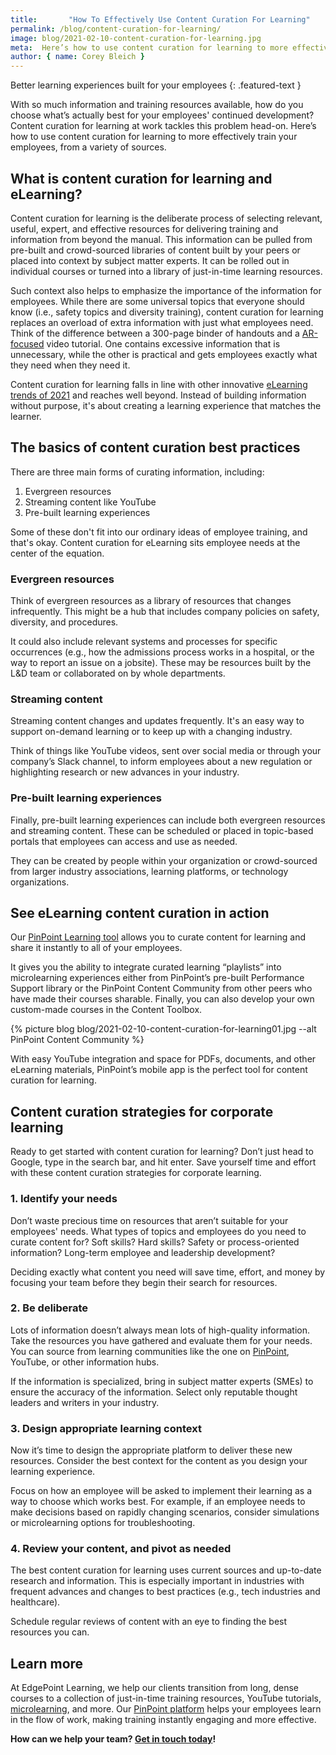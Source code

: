 ```yaml
---
title:       "How To Effectively Use Content Curation For Learning"
permalink: /blog/content-curation-for-learning/
image: blog/2021-02-10-content-curation-for-learning.jpg
meta:  Here’s how to use content curation for learning to more effectively train your employees, from a variety of sources.
author: { name: Corey Bleich }
---
```


Better learning experiences built for your employees
{: .featured-text }

With so much information and training resources available, how do you choose what’s actually best for your employees' continued development? Content curation for learning at work tackles this problem head-on. Here’s how to use content curation for learning to more effectively train your employees, from a variety of sources. 

## What is content curation for learning and eLearning?

Content curation for learning is the deliberate process of selecting relevant, useful, expert, and effective resources for delivering training and information from beyond the manual. This information can be pulled from pre-built and crowd-sourced libraries of content built by your peers or placed into context by subject matter experts. It can be rolled out in individual courses or turned into a library of just-in-time learning resources.

Such context also helps to emphasize the importance of the information for employees. While there are some universal topics that everyone should know (i.e., safety topics and diversity training), content curation for learning replaces an overload of extra information with just what employees need. Think of the difference between a 300-page binder of handouts and a [AR-focused](/augmented-reality/) video tutorial. One contains excessive information that is unnecessary, while the other is practical and gets employees exactly what they need when they need it.

Content curation for learning falls in line with other innovative [eLearning trends of 2021](/blog/elearning-trends-2021/) and reaches well beyond. Instead of building information without purpose, it's about creating a learning experience that matches the learner.

## The basics of content curation best practices  

There are three main forms of curating information, including:

1. Evergreen resources
2. Streaming content like YouTube
3. Pre-built learning experiences

Some of these don't fit into our ordinary ideas of employee training, and that's okay. Content curation for eLearning sits employee needs at the center of the equation.

### Evergreen resources

Think of evergreen resources as a library of resources that changes infrequently. This might be a hub that includes company policies on safety, diversity, and procedures.

It could also include relevant systems and processes for specific occurrences (e.g., how the admissions process works in a hospital, or the way to report an issue on a jobsite). These may be resources built by the L&D team or collaborated on by whole departments.

### Streaming content

Streaming content changes and updates frequently. It's an easy way to support on-demand learning or to keep up with a changing industry.

Think of things like YouTube videos, sent over social media or through your company’s Slack channel, to inform employees about a new regulation or highlighting research or new advances in your industry.

### Pre-built learning experiences

Finally, pre-built learning experiences can include both evergreen resources and streaming content. These can be scheduled or placed in topic-based portals that employees can access and use as needed.

They can be created by people within your organization or crowd-sourced from larger industry associations, learning platforms, or technology organizations.

## See eLearning content curation in action

Our [PinPoint Learning tool](https://www.pinpointworkforce.com/platform) allows you to curate content for learning and share it instantly to all of your employees.

It gives you the ability to integrate curated learning “playlists” into microlearning experiences either from PinPoint’s pre-built Performance Support library or the PinPoint Content Community from other peers who have made their courses sharable. Finally, you can also develop your own custom-made courses in the Content Toolbox.




{% picture blog blog/2021-02-10-content-curation-for-learning01.jpg --alt PinPoint Content Community %}




With easy YouTube integration and space for PDFs, documents, and other eLearning materials, PinPoint’s mobile app is the perfect tool for content curation for learning.

## Content curation strategies for corporate learning

Ready to get started with content curation for learning? Don’t just head to Google, type in the search bar, and hit enter. Save yourself time and effort with these content curation strategies for corporate learning.

### 1. Identify your needs

Don’t waste precious time on resources that aren’t suitable for your employees' needs. What types of topics and employees do you need to curate content for? Soft skills? Hard skills? Safety or process-oriented information? Long-term employee and leadership development?

Deciding exactly what content you need will save time, effort, and money by focusing your team before they begin their search for resources.

### 2. Be deliberate

Lots of information doesn’t always mean lots of high-quality information. Take the resources you have gathered and evaluate them for your needs. You can source from learning communities like the one on [PinPoint](https://www.pinpointworkforce.com/platform), YouTube, or other information hubs.

If the information is specialized, bring in subject matter experts (SMEs) to ensure the accuracy of the information. Select only reputable thought leaders and writers in your industry.

### 3. Design appropriate learning context

Now it’s time to design the appropriate platform to deliver these new resources. Consider the best context for the content as you design your learning experience.

Focus on how an employee will be asked to implement their learning as a way to choose which works best. For example, if an employee needs to make decisions based on rapidly changing scenarios, consider simulations or microlearning options for troubleshooting.

### 4. Review your content, and pivot as needed

The best content curation for learning uses current sources and up-to-date research and information. This is especially important in industries with frequent advances and changes to best practices (e.g., tech industries and healthcare).

Schedule regular reviews of content with an eye to finding the best resources you can.

## Learn more

At EdgePoint Learning, we help our clients transition from long, dense courses to a collection of just-in-time training resources, YouTube tutorials, [microlearning](/microlearning/), and more. Our [PinPoint platform](https://www.pinpointworkforce.com/platform) helps your employees learn in the flow of work, making training instantly engaging and more effective.

**How can we help your team? [Get in touch today](/form/demo/)!**
